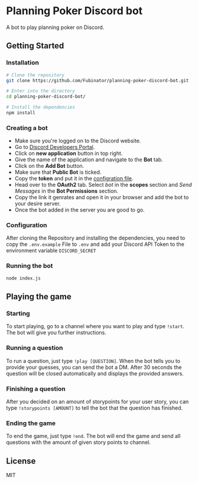 # Planning Poker Discord bot

A bot to play planning poker on Discord.

## Getting Started


### Installation

```bash
# Clone the repository
git clone https://github.com/Fubinator/planning-poker-discord-bot.git

# Enter into the directory
cd planning-poker-discord-bot/

# Install the dependencies
npm install
```

### Creating a bot

* Make sure you're logged on to the Discord website.
* Go to [Discord Developers Portal](https://discord.com/developers/applications).
* Click on **new application** button in top right.
* Give the name of the application and navigate to the __Bot__ tab.
* Click on the **Add Bot** button.
* Make sure that **Public Bot** is ticked.
* Copy the **token** and put it in the [configration file](https://github.com/Fubinator/planning-poker-discord-bot#configuration).
* Head over to the **OAuth2** tab. Select _bot_ in the **scopes** section and _Send Messages_ in the **Bot Permissions** section.
* Copy the link it genrates and open it in your browser and add the bot to your desire server.
* Once the bot added in the server you are good to go.

### Configuration

After cloning the Repository and installing the dependencies, you need to copy the `.env.example` File to `.env` and add your Discord API Token to the environment variable `DISCORD_SECRET`

### Running the bot

```bash
node index.js
```

## Playing the game

### Starting

To start playing, go to a channel where you want to play and type `!start`. The bot will give you further instructions.

### Running a question

To run a question, just type `!play [QUESTION]`. When the bot tells you to provide your guesses, you can send the bot a DM. After 30 seconds the question will be closed automatically and displays the provided answers.

### Finishing a question

After you decided on an amount of storypoints for your user story, you can type `!storypoints [AMOUNT]` to tell the bot that the question has finished.

### Ending the game

To end the game, just type `!end`. The bot will end the game and send all questions with the amount of given story points to channel.

## License

MIT
